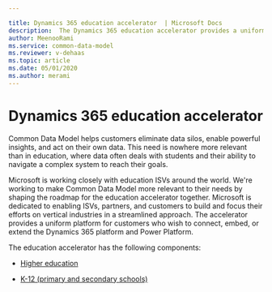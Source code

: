 ```yaml
---

title: Dynamics 365 education accelerator  | Microsoft Docs
description:  The Dynamics 365 education accelerator provides a uniform platform for education customers to connect, embed, or extend the Dynamics 365 platform and Power Platform.
author: MeenooRami
ms.service: common-data-model
ms.reviewer: v-dehaas
ms.topic: article
ms.date: 05/01/2020
ms.author: merami
---
```


# Dynamics 365 education accelerator

Common Data Model helps customers eliminate data silos, enable powerful insights, and act on their own data. This need is nowhere more relevant than in education, where data often deals with students and their ability to navigate a complex system to reach their goals.

Microsoft is working closely with education ISVs around the world. We're working to make Common Data Model more relevant to their needs by shaping the roadmap for the education accelerator together. Microsoft is dedicated to enabling ISVs, partners, and customers to build and focus their efforts on vertical industries in a streamlined approach. The accelerator provides a uniform platform for customers who wish to connect, embed, or extend the Dynamics 365 platform and Power Platform.

The education accelerator has the following components:

- [Higher education](hied-accelerator.md)

- [K-12 (primary and secondary schools)](edu-k12-accelerator.md)

